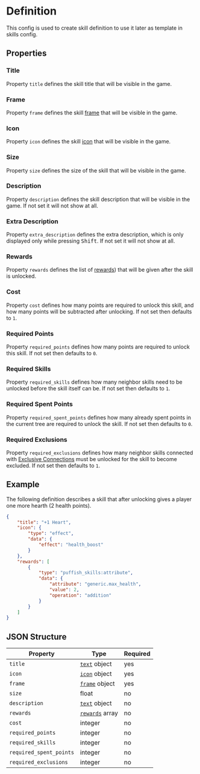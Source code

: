 # Definition

This config is used to create skill definition to use it later as template in skills config.

## Properties

### Title

Property `title` defines the skill title that will be visible in the game.

### Frame

Property `frame` defines the skill [frame](/creators/configuration/appearance/frame) that will be visible in the game.

### Icon

Property `icon` defines the skill [icon](/creators/configuration/appearance/icon) that will be visible in the game.

### Size

Property `size` defines the size of the skill that will be visible in the game.

### Description

Property `description` defines the skill description that will be visible in the game. If not set it will not show at all.

### Extra Description

Property `extra_description` defines the extra description, which is only displayed only while pressing <kbd>Shift</kbd>. If not set it will not show at all.

### Rewards

Property `rewards` defines the list of [rewards](/creators/configuration/rewards/reward)) that will be given after the skill is unlocked.

### Cost

Property `cost` defines how many points are required to unlock this skill, and how many points will be subtracted after unlocking. If not set then defaults to `1`.

### Required Points

Property `required_points` defines how many points are required to unlock this skill. If not set then defaults to `0`.

### Required Skills

Property `required_skills` defines how many neighbor skills need to be unlocked before the skill itself can be. If not set then defaults to `1`.

### Required Spent Points

Property `required_spent_points` defines how many already spent points in the current tree are required to unlock the skill. If not set then defaults to `0`.

### Required Exclusions

Property `required_exclusions` defines how many neighbor skills connected with [Exclusive Connections](/creators/configuration/connection#exclusive-connections) must be unlocked for the skill to become excluded. If not set then defaults to `1`.

## Example

The following definition describes a skill that after unlocking gives a player one more hearth (2 health points).

```json
{
	"title": "+1 Heart",
	"icon": {
		"type": "effect",
		"data": {
			"effect": "health_boost"
		}
	},
	"rewards": [
		{
			"type": "puffish_skills:attribute",
			"data": {
				"attribute": "generic.max_health",
				"value": 2,
				"operation": "addition"
			}
		}
	]
}
```

## JSON Structure

|Property|Type|Required|
|-|-|-|
|`title`|[`text`](/creators/configuration/appearance/text) object|yes|
|`icon`|[`icon`](/creators/configuration/appearance/icon) object|yes|
|`frame`|[`frame`](/creators/configuration/appearance/frame) object|yes|
|`size`|float|no|
|`description`|[`text`](/creators/configuration/appearance/text) object|no|
|`rewards`|[`rewards`](/creators/configuration/rewards/reward) array|no|
|`cost`|integer|no|
|`required_points`|integer|no|
|`required_skills`|integer|no|
|`required_spent_points`|integer|no|
|`required_exclusions`|integer|no|
